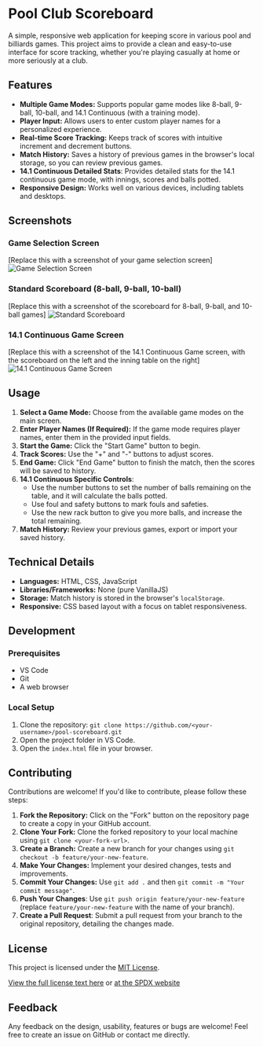 # Pool Club Scoreboard

A simple, responsive web application for keeping score in various pool and billiards games. This project aims to provide a clean and easy-to-use interface for score tracking, whether you're playing casually at home or more seriously at a club.

## Features

*   **Multiple Game Modes:** Supports popular game modes like 8-ball, 9-ball, 10-ball, and 14.1 Continuous (with a training mode).
*   **Player Input:** Allows users to enter custom player names for a personalized experience.
*   **Real-time Score Tracking:** Keeps track of scores with intuitive increment and decrement buttons.
*   **Match History:** Saves a history of previous games in the browser's local storage, so you can review previous games.
*   **14.1 Continuous Detailed Stats**: Provides detailed stats for the 14.1 continuous game mode, with innings, scores and balls potted.
*   **Responsive Design:** Works well on various devices, including tablets and desktops.

## Screenshots

### Game Selection Screen

[Replace this with a screenshot of your game selection screen]
![Game Selection Screen](path-to-your-game-selection-screenshot.png)

### Standard Scoreboard (8-ball, 9-ball, 10-ball)

[Replace this with a screenshot of the scoreboard for 8-ball, 9-ball, and 10-ball games]
![Standard Scoreboard](path-to-your-standard-scoreboard-screenshot.png)

### 14.1 Continuous Game Screen

[Replace this with a screenshot of the 14.1 Continuous Game screen, with the scoreboard on the left and the inning table on the right]
![14.1 Continuous Game Screen](path-to-your-141-continuous-game-screenshot.png)

## Usage

1.  **Select a Game Mode:** Choose from the available game modes on the main screen.
2.  **Enter Player Names (If Required):** If the game mode requires player names, enter them in the provided input fields.
3.  **Start the Game:** Click the "Start Game" button to begin.
4.  **Track Scores:** Use the "+" and "-" buttons to adjust scores.
5.  **End Game:** Click "End Game" button to finish the match, then the scores will be saved to history.
6.  **14.1 Continuous Specific Controls**:
    *    Use the number buttons to set the number of balls remaining on the table, and it will calculate the balls potted.
    *    Use foul and safety buttons to mark fouls and safeties.
    *    Use the new rack button to give you more balls, and increase the total remaining.
7. **Match History:** Review your previous games, export or import your saved history.

## Technical Details

*   **Languages:** HTML, CSS, JavaScript
*   **Libraries/Frameworks:** None (pure VanillaJS)
*   **Storage:** Match history is stored in the browser's `localStorage`.
*   **Responsive:** CSS based layout with a focus on tablet responsiveness.

## Development

### Prerequisites

*   VS Code
*   Git
*  A web browser

### Local Setup

1.  Clone the repository: `git clone https://github.com/<your-username>/pool-scoreboard.git`
2.  Open the project folder in VS Code.
3.  Open the `index.html` file in your browser.

## Contributing

Contributions are welcome! If you'd like to contribute, please follow these steps:

1.  **Fork the Repository:** Click on the "Fork" button on the repository page to create a copy in your GitHub account.
2.  **Clone Your Fork:** Clone the forked repository to your local machine using `git clone <your-fork-url>`.
3.  **Create a Branch:** Create a new branch for your changes using `git checkout -b feature/your-new-feature`.
4.  **Make Your Changes:** Implement your desired changes, tests and improvements.
5.  **Commit Your Changes:** Use `git add .` and then `git commit -m "Your commit message"`.
6. **Push Your Changes**: Use `git push origin feature/your-new-feature` (replace `feature/your-new-feature` with the name of your branch).
7. **Create a Pull Request**: Submit a pull request from your branch to the original repository, detailing the changes made.

## License

This project is licensed under the [MIT License](LICENSE).

[View the full license text here](LICENSE) or [at the SPDX website](https://spdx.org/licenses/MIT.html)

## Feedback

Any feedback on the design, usability, features or bugs are welcome! Feel free to create an issue on GitHub or contact me directly.